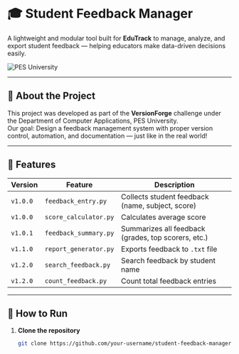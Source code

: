 # 🎓 Student Feedback Manager

A lightweight and modular tool built for **EduTrack** to manage, analyze, and export student feedback — helping educators make data-driven decisions easily.

![PES University](https://upload.wikimedia.org/wikipedia/en/thumb/4/4a/PES_University_logo.png/220px-PES_University_logo.png)

---

## 📌 About the Project

This project was developed as part of the **VersionForge** challenge under the Department of Computer Applications, PES University.  
Our goal: Design a feedback management system with proper version control, automation, and documentation — just like in the real world!

---

## 🚀 Features

| Version | Feature | Description |
|--------|---------|-------------|
| `v1.0.0` | `feedback_entry.py` | Collects student feedback (name, subject, score) |
| `v1.0.0` | `score_calculator.py` | Calculates average score |
| `v1.0.1` | `feedback_summary.py` | Summarizes all feedback (grades, top scorers, etc.) |
| `v1.1.0` | `report_generator.py` | Exports feedback to `.txt` file |
| `v1.2.0` | `search_feedback.py` | Search feedback by student name |
| `v1.2.0` | `count_feedback.py` | Count total feedback entries |

---

## 🧪 How to Run

1. **Clone the repository**  
   ```bash
   git clone https://github.com/your-username/student-feedback-manager.git
